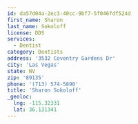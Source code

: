 ```yaml
---
id: da57d04a-2ec3-40cc-9bf7-5f046fdf524d
first_name: Sharon
last_name: Sokoloff
license: DDS
services:
  - Dentist
category: Dentists
address: '3532 Coventry Gardens Dr'
city: 'Las Vegas'
state: NV
zip: '89135'
phone: '(713) 574-5890'
title: 'Sharon Sokoloff'
_geoloc:
  lng: -115.32331
  lat: 36.131341
---
```

